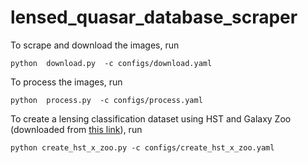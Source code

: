# lensed_quasar_database_scraper

To scrape and download the images, run
```
python  download.py  -c configs/download.yaml
```

To process the images, run
```
python  process.py  -c configs/process.yaml
```

To create a lensing classification dataset using HST and Galaxy Zoo (downloaded from [this link](https://www.kaggle.com/competitions/galaxy-zoo-the-galaxy-challenge/overview)), run
```
python create_hst_x_zoo.py -c configs/create_hst_x_zoo.yaml
```